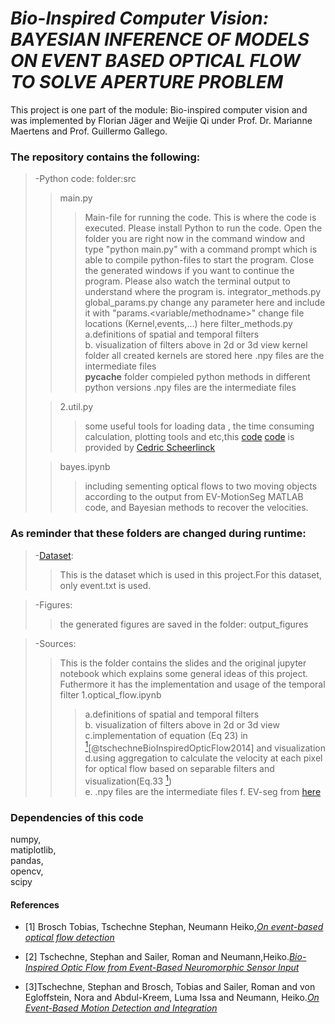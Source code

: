 # *Bio-Inspired Computer Vision:  BAYESIAN INFERENCE OF MODELS ON EVENT BASED OPTICAL FLOW TO SOLVE APERTURE PROBLEM*
This project is one part of the module: Bio-inspired computer vision and was implemented by Florian Jäger and Weijie Qi under Prof. Dr. Marianne Maertens and Prof. Guillermo Gallego.   


### The repository contains the following:  

>-Python code:  folder:src
> > main.py
> > > Main-file for running the code.
> > > This is where the code is executed.
> > > Please install Python to run the code.
> > > Open the folder you are right now in the command window and type "python main.py" with a command prompt which is able to compile python-files to start the program.
> > > Close the generated windows if you want to continue the program.
> > > Please also watch the terminal output to understand where the program is.
> > integrator_methods.py
> > global_params.py
> > > change any parameter here and include it with "params.<variable/methodname>"
> > > change file locations (Kernel,events,...) here
> > filter_methods.py
> > > a.definitions of  spatial and temporal filters  
> > > b. visualization of filters above in 2d or 3d view
> > kernel folder
> > >all created kernels are stored here
> > >.npy files are the intermediate files  
> >__pycache__ folder
> > >compieled python methods in different python versions
> > >.npy files are the intermediate files 
>
>>2.util.py
>>>some useful tools for loading data , the time consuming calculation, plotting tools and etc,this 
[code](https://github.com/tub-sgg/Bio_inspired_Optical_flow)
[code](https://github.com/cedric-scheerlinck/jupnote_event_demo)
is provided by [Cedric Scheerlinck](https://www.cedricscheerlinck.com/about/)    
>
>>bayes.ipynb
>>>including sementing optical flows to two moving objects according to the output from EV-MotionSeg MATLAB code, and Bayesian methods to recover the velocities.


### As reminder that these folders are changed during runtime:  

>-[Dataset](http://rpg.ifi.uzh.ch/datasets/davis/slider_far.zip):  
>>This is the dataset which is used in this project.For this dataset, only event.txt is used.

>-Figures:  
>> the generated figures are saved in the folder: output_figures  

>-Sources:
>>This is the folder contains the slides and the original jupyter notebook which explains some general ideas of this project. Futhermore it has the implementation and usage of the temporal filter
> > 1.optical_flow.ipynb
> > > a.definitions of  spatial and temporal filters  
> > > b. visualization of filters above in 2d or 3d view   
>>>c.implementation of equation (Eq 23) in [<sup>1</sup>](#refer-anchor-1)[@tschechneBioInspiredOpticFlow2014] and visualization  
>>>d.using aggregation to calculate the velocity at each pixel for optical flow  based on separable filters and visualization(Eq.33 [<sup>1</sup>](#refer-anchor-1))  
>>>e. .npy files are the intermediate files 
> > >f. EV-seg from 
[here](https://github.com/remindof/EV-MotionSeg)

### Dependencies of this code
numpy,  
matiplotlib,  
pandas,  
opencv,  
scipy

#### References   

<div id="refer-anchor-1"></div>

- [1] Brosch Tobias, Tschechne Stephan, Neumann Heiko,*[On event-based optical flow detection](https://www.frontiersin.org/article/10.3389/fnins.2015.00137)*

<div id="refer-anchor-2"></div>

- [2] Tschechne, Stephan and Sailer, Roman and Neumann,Heiko.*[Bio-Inspired Optic Flow from Event-Based Neuromorphic Sensor Input](https://link.springer.com/chapter/10.1007/978-3-319-11656-3_16)*  

<div id="refer-anchor-3"></div>

- [3]Tschechne, Stephan and Brosch, Tobias and Sailer, Roman and von Egloffstein, Nora and Abdul-Kreem, Luma Issa and Neumann, Heiko.*[On Event-Based Motion Detection and Integration](https://doi.org/10.4108/icst.bict.2014.257904)*
